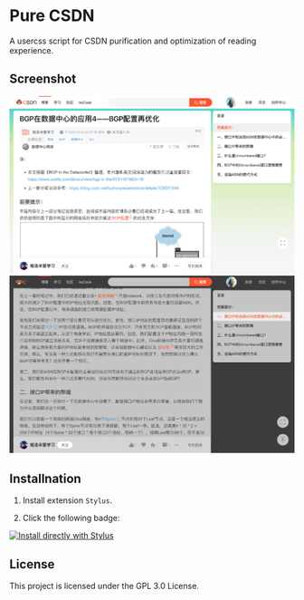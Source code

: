 # Pure CSDN

A usercss script for CSDN purification and optimization of reading experience.

## Screenshot

![screenshot light](./.github/assets/screenshot_light.png)
![screenshot dark](./.github/assets/screenshot_dark.png)

## Installnation

1. Install extension `Stylus`.

2. Click the following badge:

[![Install directly with Stylus](https://img.shields.io/badge/Install%20directly%20with-Stylus-00adad.svg)](https://github.com/cworld1/pure-csdn/blob/main/pure-csdn.user.css)

## License

This project is licensed under the GPL 3.0 License.
